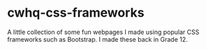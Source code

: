 # cwhq-css-frameworks
A little collection of some fun webpages I made using popular CSS frameworks such as Bootstrap. I made these back in Grade 12.
